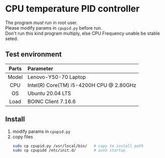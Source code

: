 # CPU temperature PID controller
The program *must* run in root user.  
Please modify params in `cpupid.py` before run.  
Don't run this kind program multiply, else CPU Frequency unable be stable seted.  

## Test environment
| Parts | Parameter |
| :--: | :-- |
|Model | Lenovo-Y50-70 Laptop
| CPU  | Intel(R) Core(TM) i5-4200H CPU @ 2.80GHz
|  OS  | Ubuntu 20.04 LTS
| Load | BOINC Client 7.16.6

## Install
1. modify params in `cpupid.py`
2. copy files
   ```sh
   sudo cp cpupid.py /usr/local/bin/   # copy to install path
   sudo cp cpupidd /etc/init.d/        # auto startup
   ```
